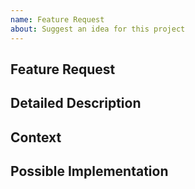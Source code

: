 ```yaml
---
name: Feature Request
about: Suggest an idea for this project
---
```

<!--- Provide a general summary of the issue in the Title above -->
## Feature Request


## Detailed Description
<!--- Provide a detailed description of the change or addition you are proposing -->

## Context
<!--- Why is this change important to you? How would you use it? -->
<!--- How can it benefit other users? -->

## Possible Implementation
<!--- Not obligatory, but suggest an idea for implementing addition or change -->
